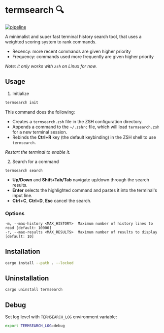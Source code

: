 # termsearch 🔍

[![pipeline](https://github.com/zenoxygen/termsearch/actions/workflows/ci.yaml/badge.svg)](https://github.com/zenoxygen/termsearch/actions/workflows/ci.yaml)

A minimalist and super fast terminal history search tool, that uses a weighted scoring system to rank commands.

- Recency: more recent commands are given higher priority
- Frequency: commands used more frequently are given higher priority

*Note: it only works with `zsh` on Linux for now.*

## Usage

1. Initialize

```bash
termsearch init
```

This command does the following:

- Creates a `termsearch.zsh` file in the ZSH configuration directory.
- Appends a command to the `~/.zshrc` file, which will load `termsearch.zsh` for a new terminal session.
- Rebinds the **Ctrl+R** key (the default keybinding) in the ZSH shell to use `termsearch`.

*Restart the terminal to enable it.*

2. Search for a command

```
termsearch search
```

- **Up/Down** and **Shift+Tab/Tab** navigate up/down through the search results.
- **Enter** selects the highlighted command and pastes it into the terminal's input line.
- **Ctrl+C**, **Ctrl+D**, **Esc** cancel the search.

### Options

```
-m, --max-history <MAX_HISTORY>  Maximum number of history lines to read [default: 10000]
-r, --max-results <MAX_RESULTS>  Maximum number of results to display [default: 10]
```

## Installation

```bash
cargo install --path . --locked
```

## Uninstallation

```bash
cargo uninstall termsearch
```

## Debug

Set log level with `TERMSEARCH_LOG` environment variable:

```bash
export TERMSEARCH_LOG=debug
```
